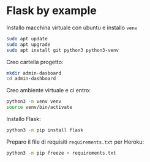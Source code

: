 # Flask by example
Installo macchina virtuale con ubuntu e installo `venv`

```bash
sudo apt update
sudo apt upgrade
sudo apt install git python3 python3-venv
```

Creo cartella progetto:

```bash
mkdir admin-dasboard
cd admin-dashboard
```

Creo ambiente virtuale e ci entro:
```bash
python3 -m venv venv
source venv/bin/activate
```

Installo Flask:
```bash
python3 -m pip install flask
```

Preparo il file di requisiti `requirements.txt` per Heroku:
```bash
python3 -m pip freeze > requirements.txt
```